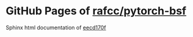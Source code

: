 GitHub Pages of [rafcc/pytorch-bsf](https://github.com/rafcc/pytorch-bsf.git)
===
Sphinx html documentation of [eecd170f](https://github.com/rafcc/pytorch-bsf/tree/eecd170f57171615e2d6ae53d5bb18a4bd5c039e)
